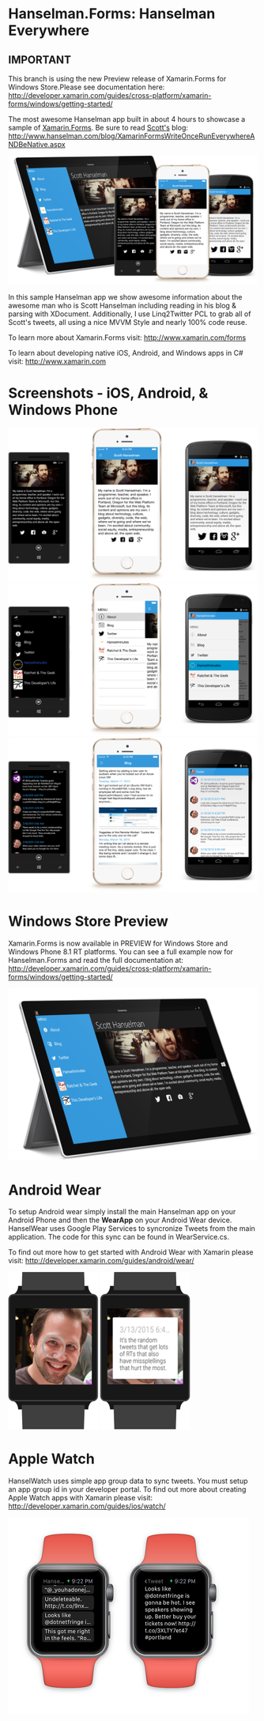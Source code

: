 Hanselman.Forms: Hanselman Everywhere
===============

## IMPORTANT
This branch is using the new Preview release of Xamarin.Forms for Windows Store.Please see documentation here:  http://developer.xamarin.com/guides/cross-platform/xamarin-forms/windows/getting-started/


The most awesome Hanselman app built in about 4 hours to showcase a sample of [Xamarin.Forms](http://www.xamarin.com/forms). Be sure to read [Scott's](http://www.twitter.com/shanselman) blog: http://www.hanselman.com/blog/XamarinFormsWriteOnceRunEverywhereANDBeNative.aspx

![All](Screenshots/HanselmanAll.png)


In this sample Hanselman app we show awesome information about the awesome man who is Scott Hanselman including reading in his blog & parsing with XDocument. Additionally, I use Linq2Twitter PCL to grab all of Scott's tweets, all using a nice MVVM Style and nearly 100% code reuse.

To learn more about Xamarin.Forms visit: http://www.xamarin.com/forms

To learn about developing native iOS, Android, and Windows apps in C# visit: http://www.xamarin.com

Screenshots - iOS, Android, & Windows Phone
===
![Main](Screenshots/HanselmanAbout.png)
![Blog](Screenshots/HanselmanFlyout.png)
![Slideout](Screenshots/HanselmanContent.png)

Windows Store Preview
===
Xamarin.Forms is now available in PREVIEW for Windows Store and Windows Phone 8.1 RT platforms. You can see a full example now for Hanselman.Forms and read the full documentation at: http://developer.xamarin.com/guides/cross-platform/xamarin-forms/windows/getting-started/

![HanselStore](Screenshots/HanselmanStore.png)

Android Wear
===
To setup Android wear simply install the main Hanselman app on your Android Phone and then the **WearApp** on your Android Wear device. HanselWear uses Google Play Services to syncronize Tweets from the main application. The code for this sync can be found in WearService.cs.

To find out more how to get started with Android Wear with Xamarin please visit: http://developer.xamarin.com/guides/android/wear/

![HanselWear](Screenshots/HanselWear2.png)
![HanselWear](Screenshots/HanselWear.png)

Apple Watch
===
HanselWatch uses simple app group data to sync tweets. You must setup an app group id in your developer portal. To find out more about creating Apple Watch apps with Xamarin please visit: http://developer.xamarin.com/guides/ios/watch/

![HanselWatch](Screenshots/HanselWatch.png)
